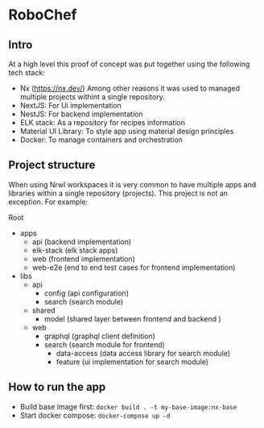 

# RoboChef

## Intro

At a high level this proof of concept was put together using the following tech stack:

- Nx (https://nx.dev/) Among other reasons it was used to managed multiple projects withint a single repository. 
- NextJS: For Ui implementation
- NestJS: For backend implementation
- ELK stack: As a repository for recipes information
- Material UI Library: To style app using material design principles
- Docker: To manage containers and orchestration

## Project structure

When using Nrwl workspaces it is very common to have multiple apps and libraries within a single repository (projects). This project is not an exception. For example:

Root
  - apps
    - api (backend implementation)
    - elk-stack (elk stack apps)
    - web (frontend implementation)
    - web-e2e (end to end test cases for frontend implementation)
  - libs
    - api
      - config (api configuration)
      - search (search module)
    - shared
      - model (shared layer between frontend and backend )
    - web
      - graphql (graphql client definition)
      - search (search module for frontend)
        - data-access (data access library for search module)
        - feature (ui implementation for search module)
           

## How to run the app

- Build base image first: `docker build . -t my-base-image:nx-base`
- Start docker compose: `docker-compose up -d`

